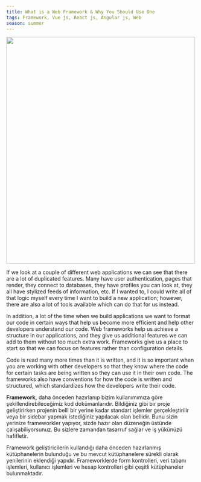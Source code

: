 ```yaml
---
title: What is a Web Framework & Why You Should Use One 
tags: Framework, Vue js, React js, Angular js, Web
season: summer
---
```


<img src="https://i.pinimg.com/564x/30/97/4c/30974c66c55e5501f5d197e5b73a474d.jpg"  width="500" height="600">
 
If we look at a couple of different web applications we can see that there 
are a lot of duplicated features. Many have user authentication, pages 
that render, they connect to databases, they have profiles you can look 
at, they all have stylized feeds of information, etc. If I wanted to, I 
could write all of that logic myself every time I want to build a new 
application; however, there are also a lot of tools available which can 
do that for us instead.

In addition, a lot of the time when we build applications we want to format
 our code in certain ways that help us become more efficient and help 
other developers understand our code. Web frameworks help us achieve 
a structure in our applications, and they give us additional features we 
can add to them without too much extra work. Frameworks give us a place 
to start so that we can focus on features rather than configuration 
details.

Code is read many more times than it is written, and it is so important when you are 
working with other developers so that they know where the code for certain 
tasks are being written so they can use it in their own code. The 
frameworks also have conventions for how the code is written and 
structured, which standardizes how the developers write their code.

**Framework,** daha önceden hazırlanıp bizim 
kullanımımıza göre şekillendirebileceğimiz kod dokümanlarıdır. 
Bildiğiniz gibi bir proje geliştirirken projenin belli bir yerine kadar 
standart işlemler gerçekleştirilir veya bir sidebar yapmak istediğiniz 
yapılacak olan bellidir. Bunu sizin yerinize frameworkler yapıyor, sizde
 hazır olan düzeneğin üstünde çalışabiliyorsunuz. Bu sizlere zamandan 
tasarruf sağlar ve iş yükünüzü hafifletir.

Framework geliştiricilerin kullandığı daha önceden hazırlanmış kütüphanelerin bulunduğu ve bu mevcut kütüphanelere sürekli olarak yenilerinin eklendiği yapıdır. Frameworklerde form kontrolleri, veri tabanı işlemleri, kullanıcı işlemleri ve hesap kontrolleri gibi çeşitli kütüphaneler bulunmaktadır.
